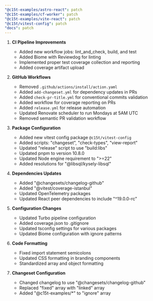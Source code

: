 ```yaml
---
"@c15t-examples/astro-react": patch
"@c15t-examples/cf-worker": patch
"@c15t-examples/vite-react": patch
"@c15t/vitest-config": patch
"docs": patch
---
```


1. **CI Pipeline Improvements**
   - Added new workflow jobs: lint_and_check, build, and test
   - Added Biome with Reviewdog for linting
   - Implemented proper test coverage collection and reporting
   - Added coverage artifact upload

2. **GitHub Workflows**
   - Removed `.github/actions/install/action.yaml`
   - Added `add-changeset.yml` for dependency updates in PRs
   - Added `check-pr-title.yml` for conventional commits validation
   - Added workflow for coverage reporting on PRs
   - Added `release.yml` for release automation
   - Updated Renovate scheduler to run Mondays at 5AM UTC
   - Removed semantic PR validation workflow

3. **Package Configuration**
   - Added new vitest config package `@c15t/vitest-config`
   - Added scripts: "changeset", "check-types", "view-report"
   - Updated "release" script to use "build:libs"
   - Updated pnpm to version 10.8.0
   - Updated Node engine requirement to ">=22"
   - Added resolutions for "@libsql/kysely-libsql"

4. **Dependencies Updates**
   - Added "@changesets/changelog-github"
   - Added "@vitest/coverage-istanbul"
   - Updated OpenTelemetry packages
   - Updated React peer dependencies to include "^19.0.0-rc"

5. **Configuration Changes**
   - Updated Turbo pipeline configuration
   - Added coverage.json to .gitignore
   - Updated tsconfig settings for various packages
   - Updated Biome configuration with ignore patterns

6. **Code Formatting**
   - Fixed import statement semicolons
   - Updated CSS formatting in branding components
   - Standardized array and object formatting

7. **Changeset Configuration**
   - Changed changelog to use "@changesets/changelog-github"
   - Replaced "fixed" array with "linked" array
   - Added "@c15t-examples/*" to "ignore" array
